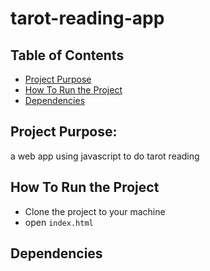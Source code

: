 # tarot-reading-app

## Table of Contents

* [Project Purpose](#project-purpose)
* [How To Run the Project](#how-to-run-the-project)
* [Dependencies](#dependencies)

## Project Purpose:

a web app using javascript to do tarot reading

## How To Run the Project

* Clone the project to your machine
* open `index.html`

## Dependencies
